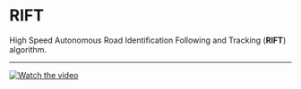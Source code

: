 RIFT
===

High Speed Autonomous Road Identification Following and Tracking (**RIFT**) algorithm. 

---
[![Watch the video](https://github.com/dronefreak/RIFT/blob/master/rift.png)](https://www.youtube.com/watch?v=XviSLDWHbTw&feature=youtu.be)




